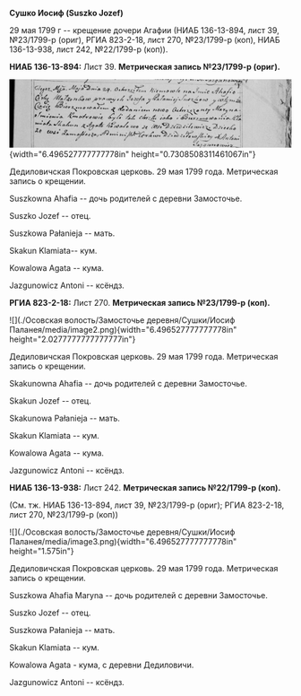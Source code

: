**Сушко Иосиф (Suszko Jozef)**

29 мая 1799 г -- крещение дочери Агафии (НИАБ 136-13-894, лист 39,
№23/1799-р (ориг), РГИА 823-2-18, лист 270, №23/1799-р (коп), НИАБ
136-13-938, лист 242, №22/1799-р (коп)).

**НИАБ 136-13-894:** Лист 39. **Метрическая запись №23/1799-р (ориг).**

![](./media/be9b593b87481fb7065e830b02422b0ff26126d4.png){width="6.496527777777778in"
height="0.7308508311461067in"}

Дедиловичская Покровская церковь. 29 мая 1799 года. Метрическая запись о
крещении.

Suszkowna Ahafia -- дочь родителей с деревни Замосточье.

Suszko Jozef -- отец.

Suszkowa Pałanieja -- мать.

Skakun Klamiata-- кум.

Kowalowa Agata -- кума.

Jazgunowicz Antoni -- ксёндз.

**РГИА 823-2-18:** Лист 270. **Метрическая запись №23/1799-р (коп).**

![](./Осовская волость/Замосточье деревня/Сушки/Иосиф Паланея/media/image2.png){width="6.496527777777778in"
height="2.0277777777777777in"}

Дедиловичская Покровская церковь. 29 мая 1799 года. Метрическая запись о
крещении.

Skakunowna Ahafia -- дочь родителей с деревни Замосточье.

Skakun Jozef -- отец.

Skakunowa Pałanieja -- мать.

Skakun Klamiata -- кум.

Kowalowa Agata -- кума.

Jazgunowicz Antoni -- ксёндз.

**НИАБ 136-13-938:** Лист 242. **Метрическая запись №22/1799-р (коп).**

(См. тж. НИАБ 136-13-894, лист 39, №23/1799-р (ориг); РГИА 823-2-18,
лист 270, №23/1799-р (коп))

![](./Осовская волость/Замосточье деревня/Сушки/Иосиф Паланея/media/image3.png){width="6.496527777777778in"
height="1.575in"}

Дедиловичская Покровская церковь. 29 мая 1799 года. Метрическая запись о
крещении.

Suszkowa Ahafia Maryna -- дочь родителей с деревни Замосточье.

Suszko Jozef -- отец.

Suszkowa Pałanieja -- мать.

Skakun Klamiata -- кум.

Kowalowa Agata - кума, с деревни Дедиловичи.

Jazgunowicz Antoni -- ксёндз.
